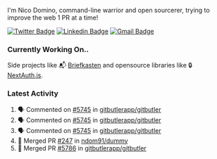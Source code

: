 
I'm Nico Domino, command-line warrior and open sourcerer, trying to improve the web 1 PR at a time!

[![Twitter Badge](https://img.shields.io/badge/-@ndom91-1ca0f1?style=flat-square&labelColor=1ca0f1&logo=twitter&logoColor=white&link=https://twitter.com/ndom91)](https://twitter.com/ndom91) [![Linkedin Badge](https://img.shields.io/badge/-ndom91-blue?style=flat-square&logo=Linkedin&logoColor=white&link=https://www.linkedin.com/in/ndom91/)](https://www.linkedin.com/in/ndom91/) [![Gmail Badge](https://img.shields.io/badge/-yo@ndo.dev-c14438?style=flat-square&logo=mail.ru&logoColor=white&link=mailto:yo@ndo.dev)](mailto:yo@ndo.dev)

### Currently Working On..

Side projects like 📬 [Briefkasten](https://briefkastenhq.com) and opensource libraries like 🔒 [NextAuth.js](https://github.com/nextauthjs/next-auth).

<!--START_SECTION_PROFILE_VIEWS:readme-info-->
<!--END_SECTION_PROFILE_VIEWS:readme-info-->

<!--START_SECTION_DAILY_COMMIT:readme-info-->
<!--END_SECTION_DAILY_COMMIT:readme-info-->

<!--START_SECTION_WEEKLY_COMMIT:readme-info-->
<!--END_SECTION_WEEKLY_COMMIT:readme-info-->

### Latest Activity

<!--START_SECTION:activity-->
1. 🗣 Commented on [#5745](https://github.com/gitbutlerapp/gitbutler/pull/5745#issuecomment-2529087207) in [gitbutlerapp/gitbutler](https://github.com/gitbutlerapp/gitbutler)
2. 🗣 Commented on [#5745](https://github.com/gitbutlerapp/gitbutler/pull/5745#issuecomment-2528951571) in [gitbutlerapp/gitbutler](https://github.com/gitbutlerapp/gitbutler)
3. 🗣 Commented on [#5745](https://github.com/gitbutlerapp/gitbutler/pull/5745#issuecomment-2528942629) in [gitbutlerapp/gitbutler](https://github.com/gitbutlerapp/gitbutler)
4. 🎉 Merged PR [#247](https://github.com/ndom91/dummy/pull/247) in [ndom91/dummy](https://github.com/ndom91/dummy)
5. 🎉 Merged PR [#5786](https://github.com/gitbutlerapp/gitbutler/pull/5786) in [gitbutlerapp/gitbutler](https://github.com/gitbutlerapp/gitbutler)
<!--END_SECTION:activity-->
